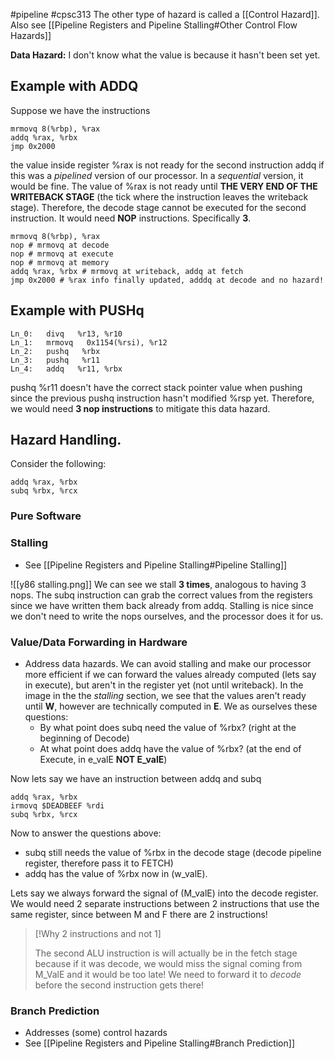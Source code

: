 #pipeline  #cpsc313
The other type of hazard is called a [[Control Hazard]]. Also see [[Pipeline Registers and Pipeline Stalling#Other Control Flow Hazards]]

**Data Hazard:** I don't know what the value is because it hasn't been set yet.

## Example with ADDQ

Suppose we have the instructions
```apl
mrmovq 8(%rbp), %rax
addq %rax, %rbx
jmp 0x2000
```
the value inside register %rax is not ready for the second instruction addq if this was a *pipelined* version of our processor. In a *sequential* version, it would be fine. The value of %rax is not ready until **THE VERY END OF THE WRITEBACK STAGE** (the tick where the instruction leaves the writeback stage). Therefore, the decode stage cannot be executed for the second instruction. It would need **NOP** instructions. Specifically **3**.
```apl
mrmovq 8(%rbp), %rax
nop # mrmovq at decode
nop # mrmovq at execute
nop # mrmovq at memory
addq %rax, %rbx # mrmovq at writeback, addq at fetch
jmp 0x2000 # %rax info finally updated, adddq at decode and no hazard!
```

## Example with PUSHq
```apl
Ln_0:	divq   %r13, %r10
Ln_1:	mrmovq   0x1154(%rsi), %r12
Ln_2:	pushq   %rbx
Ln_3:	pushq   %r11
Ln_4:	addq   %r11, %rbx
```
pushq %r11 doesn't have the correct stack pointer value when pushing since the previous pushq instruction hasn't modified %rsp yet. Therefore, we would need **3 nop instructions** to mitigate this data hazard.
## Hazard Handling.

Consider the following:
```apl
addq %rax, %rbx
subq %rbx, %rcx
```
### Pure Software

### Stalling
- See [[Pipeline Registers and Pipeline Stalling#Pipeline Stalling]]

 ![[y86 stalling.png]]
 We can see we stall **3 times**, analogous to having 3 nops. The subq instruction can grab the correct values from the registers since we have written them back already from addq. Stalling is nice since we don't need to write the nops ourselves, and the processor does it for us. 

### Value/Data Forwarding in Hardware
- Address data hazards. We can avoid stalling and make our processor more efficient if we can forward the values already computed (lets say in execute), but aren't in the register yet (not until writeback). In the image in the the *stalling* section, we see that the values aren't ready until **W**, however are technically computed in **E**. We as ourselves these questions:
	- By what point does subq need the value of %rbx? (right at the beginning of Decode)
	- At what point does addq have the value of %rbx? (at the end of Execute, in e_valE **NOT E_valE**)

Now lets say we have an instruction between addq and subq
```
addq %rax, %rbx
irmovq $DEADBEEF %rdi
subq %rbx, %rcx
```
Now to answer the questions above:
- subq still needs the value of %rbx in the decode stage (decode pipeline register, therefore pass it to FETCH)
- addq has the value of %rbx now in (w_valE).

Lets say we always forward the signal of (M_valE) into the decode register. We would need 2 separate instructions between 2 instructions that use the same register, since between M and F there are 2 instructions! 	
>[!Why 2 instructions and not 1]
>
>The second ALU instruction is will actually be in the fetch stage because if it was decode, we would miss the signal coming from M_ValE and it would be too late! We need to forward it to *decode* before the second instruction gets there!
### Branch Prediction
- Addresses (some) control hazards
- See [[Pipeline Registers and Pipeline Stalling#Branch Prediction]]